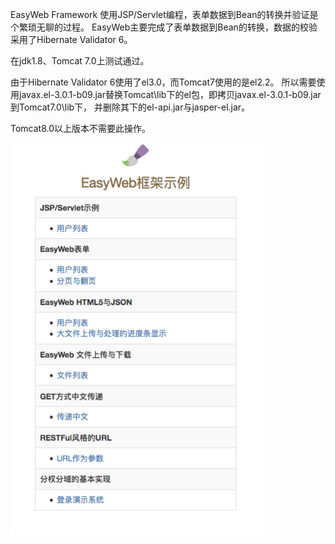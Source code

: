 EasyWeb Framework
使用JSP/Servlet编程，表单数据到Bean的转换并验证是个繁琐无聊的过程。
EasyWeb主要完成了表单数据到Bean的转换，数据的校验采用了Hibernate Validator 6。

在jdk1.8、Tomcat 7.0上测试通过。

由于Hibernate Validator 6使用了el3.0，而Tomcat7使用的是el2.2。
所以需要使用javax.el-3.0.1-b09.jar替换Tomcat\lib下的el包，即拷贝javax.el-3.0.1-b09.jar到Tomcat7.0\lib下，
并删除其下的el-api.jar与jasper-el.jar。

Tomcat8.0以上版本不需要此操作。

![image](demo01.png)